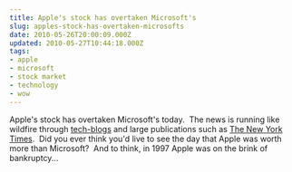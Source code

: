 ```yaml
---
title: Apple's stock has overtaken Microsoft's
slug: apples-stock-has-overtaken-microsofts
date: 2010-05-26T20:00:09.000Z
updated: 2010-05-27T10:44:18.000Z
tags:
- apple
- microsoft
- stock market
- technology
- wow
---
```


Apple's stock has overtaken Microsoft's today.  The news is running like wildfire through <a href="http://techcrunch.com/2010/05/26/apple-microsoft-market-cap-2/" target="_blank">tech-blogs</a> and large publications such as <a href="http://www.nytimes.com/2010/05/27/technology/27apple.html?partner=rss&amp;emc=rss" target="_blank">The New York Times</a>.  Did you ever think you'd live to see the day that Apple was worth more than Microsoft?  And to think, in 1997 Apple was on the brink of bankruptcy...
